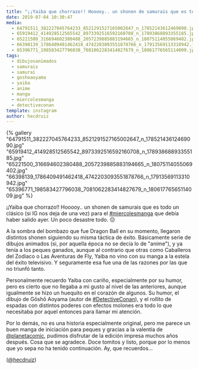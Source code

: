 ```yaml
---
title: "¡¡Yaiba que chorrazo!! Hooooy.. un shonen de samurais que es todo un clásico (si IG nos deja de una vez) para el #miercolesmanga que debía haber salido ayer. Un poco desastre todo. 😔"
date: 2019-07-04 10:30:47
media: 
  - 64791511_382227045764233_8521291527165002647_n_17852143612469090.jpg
  - 65919412_414928512565542_8973392516592160708_n_17893868893355185.jpg
  - 65221500_316694602380488_2057239885883194665_n_18075114055069402.jpg
  - 66398139_1786409491462418_4742203093551878766_n_17913569113310942.jpg
  - 65396771_198583427796038_7081062283414827679_n_18061776565114009.jpg
tags: 
  - dibujosanimados
  - samurais
  - samurai
  - goshoaoyama
  - yaiba
  - anime
  - manga
  - miercolesmanga
  - detectiveconan
template: instagram
author: hecdruiz
---
```


{% gallery "64791511_382227045764233_8521291527165002647_n_17852143612469090.jpg" "65919412_414928512565542_8973392516592160708_n_17893868893355185.jpg" "65221500_316694602380488_2057239885883194665_n_18075114055069402.jpg" "66398139_1786409491462418_4742203093551878766_n_17913569113310942.jpg" "65396771_198583427796038_7081062283414827679_n_18061776565114009.jpg" %}

¡¡Yaiba que chorrazo!! Hooooy.. un shonen de samurais que es todo un clásico (si IG nos deja de una vez) para el [#miercolesmanga](/etiquetas/miercolesmanga) que debía haber salido ayer. Un poco desastre todo. 😔

A la sombra del bombazo que fue Dragon Ball en su momento, llegaron distintos shonen siguiendo su misma táctica de éxito. Básicamente serie de dibujos animados (si, por aquella época no se decía lo de "anime"), y ya tenía a los peques ganados, aunque al contrario que otras como Caballeros del Zodiaco o Las Aventuras de Fly, Yaiba no vino con su manga a la estela del éxito televisivo. Y seguramente esa fue una de las razones por las que no triunfó tanto.

Personalmente recuerdo Yaiba con cariño, especialmente por su humor, pero es cierto que no llegaba a mi gusto al nivel de las anteriores, aunque igualmente se hizo un huequito en el corazón de algunos. Su humor, el dibujo de Gōshō Aoyama (autor de [#DetectiveConan](/etiquetas/detectiveconan)), y el rollito de espadas con distintos poderes con efectos molones era todo lo que necesitaba por aquel entonces para llamar mi atención.

Por lo demás, no es una historia especialmente original, pero me parece un buen manga de iniciación para peques y gracias a la valentía de [@planetacomic](https://instagram.com/planetacomic), pudimos disfrutar de la edición impresa muchos años después. Cosa que se agradece. Doce tomitos y listo, porque por lo menos que yo sepa no ha tenido continuación. Ay, que recuerdos...

([@hecdruiz](https://instagram.com/hecdruiz))
